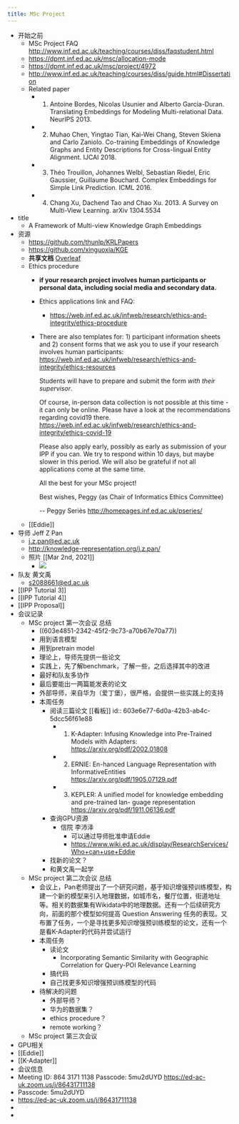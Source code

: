 ```yaml
---
title: MSc Project
---
```


- 开始之前
	- MSc Project FAQ http://www.inf.ed.ac.uk/teaching/courses/diss/faqstudent.html
	- https://dpmt.inf.ed.ac.uk/msc/allocation-mode
	- https://dpmt.inf.ed.ac.uk/msc/project/4972
	- http://www.inf.ed.ac.uk/teaching/courses/diss/guide.html#Dissertation
	- Related paper
		- 1.  Antoine Bordes, Nicolas Usunier and Alberto  Garcia-Duran. Translating Embeddings for Modeling Multi-relational Data. NeurIPS 2013.
		- 2.  Muhao Chen, Yingtao Tian, Kai-Wei Chang, Steven Skiena and Carlo Zaniolo. Co-training Embeddings of Knowledge Graphs and Entity Descriptions for Cross-lingual Entity Alignment. IJCAI 2018.
		- 3.  Théo Trouillon, Johannes Welbl, Sebastian Riedel, Eric Gaussier, Guillaume Bouchard. Complex Embeddings for Simple Link Prediction. ICML 2016.
		- 4.  Chang Xu, Dachend Tao and Chao Xu. 2013. A Survey on Multi-View Learning. arXiv 1304.5534
- title
	- A Framework of Multi-view Knowledge Graph Embeddings
- 资源
	- https://github.com/thunlp/KRLPapers
	- https://github.com/xinguoxia/KGE
	- **共享文档** [Overleaf](https://www.overleaf.com/project/603e65c135d959aa06335871)
	- Ethics procedure
		- **if your research project involves human participants or personal data, including social media and secondary data.**
		- Ethics applications link and FAQ:
			- https://web.inf.ed.ac.uk/infweb/research/ethics-and-integrity/ethics-procedure
		- There are also templates for: 1) participant information sheets and 2) consent forms that we ask you to use if your research involves human participants:
		  https://web.inf.ed.ac.uk/infweb/research/ethics-and-integrity/ethics-resources
		  
		  Students will have to prepare and submit the form *with their supervisor*.
		  
		  Of course, in-person data collection is not possible at this time - it can only be online. Please have a look at the recommendations regarding covid19 there.
		  https://web.inf.ed.ac.uk/infweb/research/ethics-and-integrity/ethics-covid-19
		  
		  Please also apply early, possibly as early as submission of your IPP if you can.
		  We try to respond within 10 days, but maybe slower in this period.
		  We will also be grateful if not all applications come at the same time.
		  
		  All the best for your MSc project!
		  
		  Best wishes,
		  Peggy (as Chair of Informatics Ethics Committee)
		  
		  --
		  Peggy Seriès
		  http://homepages.inf.ed.ac.uk/pseries/
	- [[Eddie]]
- 导师 Jeff Z Pan
	- j.z.pan@ed.ac.uk
	- http://knowledge-representation.org/j.z.pan/
	- 照片 [[Mar 2nd, 2021]]
		- ![](https://gitee.com/zhang-weijian-97/pic-go-bed/raw/master/assets/20210302165217.png)
- 队友 黄文禹
	- s2088661@ed.ac.uk
- [[IPP Tutorial 3]]
- [[IPP Tutorial 4]]
- [[IPP Proposal]]
- 会议记录
	- MSc project 第一次会议 总结
		- ((603e4851-2342-45f2-9c73-a70b67e70a77))
		- 用到语言模型
		- 用到pretrain model
		- 理论上，导师先提供一些论文
		- 实践上，先了解benchmark，了解一些，之后选择其中的改进
		- 最好和队友多协作
		- 最后要能出一两篇能发表的论文
		- 外部导师，来自华为（爱丁堡），很严格，会提供一些实践上的支持
		- 本周任务
			- 阅读三篇论文 [[看板]]
			  id:: 603e6e77-6d0a-42b3-ab4c-5dcc56f61e88
				- 1. K-Adapter: Infusing Knowledge into Pre-Trained Models with Adapters: https://arxiv.org/pdf/2002.01808
				- 2. ERNIE: En-hanced Language Representation with InformativeEntities
				   https://arxiv.org/pdf/1905.07129.pdf
				- 3. KEPLER: A unified model for knowledge embedding and pre-trained lan- guage representation
				   https://arxiv.org/pdf/1911.06136.pdf
			- 查询GPU资源
				- 信院 李沛泽
					- 可以通过导师批准申请Eddie
					- https://www.wiki.ed.ac.uk/display/ResearchServices/Who+can+use+Eddie
			- 找新的论文？
			- 和黄文禹一起学
	- MSc project 第二次会议 总结
		- 会议上，Pan老师提出了一个研究问题，基于知识增强预训练模型，构建一个新的模型来引入地理数据，如城市名，餐厅位置，街道地址等。相关的数据集有Wikidata中的地理数据。还有一个后续研究方向，前面的那个模型如何提高 Question Answering 任务的表现。又布置了任务，一个是寻找更多知识增强预训练模型的论文，还有一个是看K-Adapter的代码并尝试运行
		- 本周任务
			- 读论文
				- Incorporating Semantic Similarity with
				  Geographic Correlation for Query-POI Relevance Learning
			- 搞代码
			- 自己找更多知识增强预训练模型的代码
		- 待解决的问题
			- 外部导师？
			- 华为的数据集？
			- ethics procedure？
			- remote working？
	- MSc project 第三次会议
- GPU相关
- [[Eddie]]
- [[K-Adapter]]
- 会议信息
- Meeting ID: 864 3171 1138
  Passcode: 5mu2dUYD
  https://ed-ac-uk.zoom.us/j/86431711138
- Passcode: 5mu2dUYD
- https://ed-ac-uk.zoom.us/j/86431711138
-
-